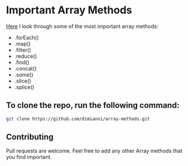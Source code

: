 # Important Array Methods

[Here](https://dimianni.github.io/array-methods/) I look through some of the most important array methods:

- .forEach()
- .map()
- .filter()
- .reduce()
- .find()
- .concat()
- .some()
- .slice()
- .splice()

## To clone the repo, run the following command:

```bash
git clone https://github.com/dimianni/array-methods.git
```

## Contributing

Pull requests are welcome. Feel free to add any other Array methods that you find important.
